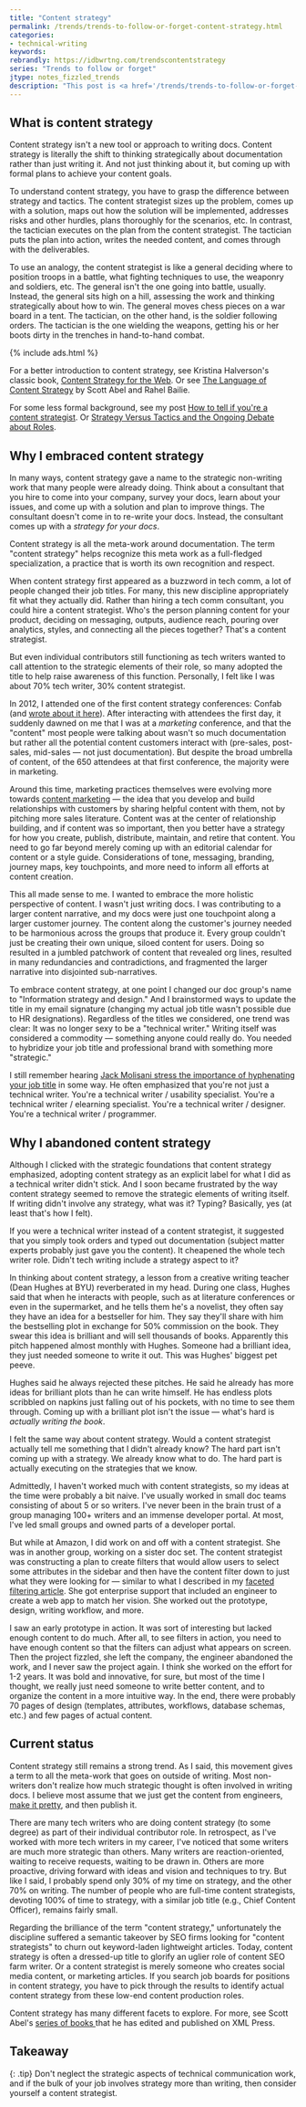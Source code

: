 ```yaml
---
title: "Content strategy"
permalink: /trends/trends-to-follow-or-forget-content-strategy.html
categories:
- technical-writing
keywords:
rebrandly: https://idbwrtng.com/trendscontentstrategy
series: "Trends to follow or forget"
jtype: notes_fizzled_trends
description: "This post is <a href='/trends/trends-to-follow-or-forget-intro.html'>part of a series</a> that explores tech comm trends that I've either followed or forgotten, and why. The overall goal is to better understand the reasons that drive trend adoption or abandonment in my personal career. This post focuses on content strategy."
---
```


## What is content strategy

Content strategy isn't a new tool or approach to writing docs. Content strategy is literally the shift to thinking strategically about documentation rather than just writing it. And not just thinking about it, but coming up with formal plans to achieve your content goals.

To understand content strategy, you have to grasp the difference between strategy and tactics. The content strategist sizes up the problem, comes up with a solution, maps out how the solution will be implemented, addresses risks and other hurdles, plans thoroughly for the scenarios, etc. In contrast, the tactician executes on the plan from the content strategist. The tactician puts the plan into action, writes the needed content, and comes through with the deliverables.

To use an analogy, the content strategist is like a general deciding where to position troops in a battle, what fighting techniques to use, the weaponry and soldiers, etc. The general isn't the one going into battle, usually. Instead, the general sits high on a hill, assessing the work and thinking strategically about how to win. The general moves chess pieces on a war board in a tent. The tactician, on the other hand, is the soldier following orders. The tactician is the one wielding the weapons, getting his or her boots dirty in the trenches in hand-to-hand combat.

{% include ads.html %}

For a better introduction to content strategy, see Kristina Halverson's classic book, [Content Strategy for the Web](https://www.amazon.com/Content-Strategy-Web-Kristina-Halvorson/dp/0321808304/ref=asc_df_0321808304/). Or see [The Language of Content Strategy](https://www.thriftbooks.com/w/the-language-of-content-strategy_scott-abel_rahel-anne-bailie/13611936/item/30107645/) by Scott Abel and Rahel Bailie.

For some less formal background, see my post [How to tell if you're a content strategist](/2016/10/26/how-to-tell-if-youre-a-content-strategist/). Or [Strategy Versus Tactics and the Ongoing Debate about Roles](/2010/10/26/strategy-versus-tactics-and-the-ongoing-debate-about-roles/).

## Why I embraced content strategy

In many ways, content strategy gave a name to the strategic non-writing work that many people were already doing. Think about a consultant that you hire to come into your company, survey your docs, learn about your issues, and come up with a solution and plan to improve things. The consultant doesn't come in to re-write your docs. Instead, the consultant comes up with a _strategy for your docs_.

Content strategy is all the meta-work around documentation. The term "content strategy" helps recognize this meta work as a full-fledged specialization, a practice that is worth its own recognition and respect.

When content strategy first appeared as a buzzword in tech comm, a lot of people changed their job titles. For many, this new discipline appropriately fit what they actually did. Rather than hiring a tech comm consultant, you could hire a content strategist. Who's the person planning content for your product, deciding on messaging, outputs, audience reach, pouring over analytics, styles, and connecting all the pieces together? That's a content strategist.

But even individual contributors still functioning as tech writers wanted to call attention to the strategic elements of their role, so many adopted the title to help raise awareness of this function. Personally, I felt like I was about 70% tech writer, 30% content strategist.

In 2012, I attended one of the first content strategy conferences: Confab (and [wrote about it here](/2012/05/19/confab-2012-thoughts-and-reactions/)). After interacting with attendees the first day, it suddenly dawned on me that I was at a *marketing* conference, and that the "content" most people were talking about wasn't so much documentation but rather all the potential content customers interact with (pre-sales, post-sales, mid-sales &mdash; not just documentation). But despite the broad umbrella of content, of the 650 attendees at that first conference, the majority were in marketing.

Around this time, marketing practices themselves were evolving more towards [content marketing](/2016/01/04/content-marketing-to-the-rescue-for-thought-leadership/) &mdash; the idea that you develop and build relationships with customers by sharing helpful content with them, not by pitching more sales literature. Content was at the center of relationship building, and if content was so important, then you better have a strategy for how you create, publish, distribute, maintain, and retire that content. You need to go far beyond merely coming up with an editorial calendar for content or a style guide. Considerations of tone, messaging, branding, journey maps, key touchpoints, and more need to inform all efforts at content creation.

This all made sense to me. I wanted to embrace the more holistic perspective of content. I wasn't just writing docs. I was contributing to a larger content narrative, and my docs were just one touchpoint along a larger customer journey. The content along the customer's journey needed to be harmonious across the groups that produce it. Every group couldn't just be creating their own unique, siloed content for users. Doing so resulted in a jumbled patchwork of content that revealed org lines, resulted in many redundancies and contradictions, and fragmented the larger narrative into disjointed sub-narratives.

To embrace content strategy, at one point I changed our doc group's name to "Information strategy and design." And I brainstormed ways to update the title in my email signature (changing my actual job title wasn't possible due to HR designations). Regardless of the titles we considered, one trend was clear: It was no longer sexy to be a "technical writer." Writing itself was considered a commodity &mdash; something anyone could really do. You needed to hybridize your job title and professional brand with something more "strategic."

I still remember hearing [Jack Molisani stress the importance of hyphenating your job title](https://idratherbewriting.com/2007/05/19/stc-conference-jack-molisani-on-trends-in-technical-communication/) in some way. He often emphasized that you're not just a technical writer. You're a technical writer / usability specialist. You're a technical writer / elearning specialist. You're a technical writer / designer. You're a technical writer / programmer.

## Why I abandoned content strategy

Although I clicked with the strategic foundations that content strategy emphasized, adopting content strategy as an explicit label for what I did as a technical writer didn't stick. And I soon became frustrated by the way content strategy seemed to remove the strategic elements of writing itself. If writing didn't involve any strategy, what was it? Typing? Basically, yes (at least that's how I felt).

If you were a technical writer instead of a content strategist, it suggested that you simply took orders and typed out documentation (subject matter experts probably just gave you the content). It cheapened the whole tech writer role. Didn't tech writing include a strategy aspect to it?

In thinking about content strategy, a lesson from a creative writing teacher (Dean Hughes at BYU) reverberated in my head. During one class, Hughes said that when he interacts with people, such as at literature conferences or even in the supermarket, and he tells them he's a novelist, they often say they have an idea for a bestseller for him. They say they'll share with him the bestselling plot in exchange for 50% commission on the book. They swear this idea is brilliant and will sell thousands of books. Apparently this pitch happened almost monthly with Hughes. Someone had a brilliant idea, they just needed someone to write it out. This was Hughes' biggest pet peeve.

Hughes said he always rejected these pitches. He said he already has more ideas for brilliant plots than he can write himself. He has endless plots scribbled on napkins just falling out of his pockets, with no time to see them through. Coming up with a brilliant plot isn't the issue &mdash; what's hard is _actually writing the book_.

I felt the same way about content strategy. Would a content strategist actually tell me something that I didn't already know? The hard part isn't coming up with a strategy. We already know what to do. The hard part is actually executing on the strategies that we know.

Admittedly, I haven't worked much with content strategists, so my ideas at the time were probably a bit naive. I've usually worked in small doc teams consisting of about 5 or so writers. I've never been in the brain trust of a group managing 100+ writers and an immense developer portal. At most, I've led small groups and owned parts of a developer portal.

But while at Amazon, I did work on and off with a content strategist. She was in another group, working on a sister doc set. The content strategist was constructing a plan to create filters that would allow users to select some attributes in the sidebar and then have the content filter down to just what they were looking for &mdash; similar to what I described in my [faceted filtering article](/trends/trends-to-follow-or-forget-faceted-filtering.html). She got enterprise support that included an engineer to create a web app to match her vision. She worked out the prototype, design, writing workflow, and more.

I saw an early prototype in action. It was sort of interesting but lacked enough content to do much. After all, to see filters in action, you need to have enough content so that the filters can adjust what appears on screen. Then the project fizzled, she left the company, the engineer abandoned the work, and I never saw the project again. I think she worked on the effort for 1-2 years. It was bold and innovative, for sure, but most of the time I thought, we really just need someone to write better content, and to organize the content in a more intuitive way. In the end, there were probably 70 pages of design (templates, attributes, workflows, database schemas, etc.) and few pages of actual content.

## Current status

Content strategy still remains a strong trend. As I said, this movement gives a term to all the meta-work that goes on outside of writing. Most non-writers don't realize how much strategic thought is often involved in writing docs. I believe most assume that we just get the content from engineers, [make it pretty](/2018/07/18/stereotypes-about-tech-writers-in-workplace/#introduction), and then publish it.

There are many tech writers who are doing content strategy (to some degree) as part of their individual contributor role. In retrospect, as I've worked with more tech writers in my career, I've noticed that some writers are much more strategic than others. Many writers are reaction-oriented, waiting to receive requests, waiting to be drawn in. Others are more proactive, driving forward with ideas and vision and techniques to try. But like I said, I probably spend only 30% of my time on strategy, and the other 70% on writing. The number of people who are full-time content strategists, devoting 100% of time to strategy, with a similar job title (e.g., Chief Content Officer), remains fairly small.

Regarding the brilliance of the term "content strategy," unfortunately the discipline suffered a semantic takeover by SEO firms looking for "content strategists" to churn out keyword-laden lightweight articles. Today, content strategy is often a dressed-up title to glorify an uglier role of content SEO farm writer. Or a content strategist is merely someone who creates social media content, or marketing articles. If you search job boards for positions in content strategy, you have to pick through the results to identify actual content strategy from these low-end content production roles.

Content strategy has many different facets to explore. For more, see Scott Abel's [series of books ](https://xmlpress.net/publications/) that he has edited and published on XML Press.

## Takeaway

{: .tip}
Don't neglect the strategic aspects of technical communication work, and if the bulk of your job involves strategy more than writing, then consider yourself a content strategist.
